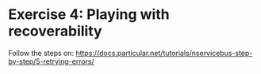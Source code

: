 # Exercise 4: Playing with recoverability

Follow the steps on: https://docs.particular.net/tutorials/nservicebus-step-by-step/5-retrying-errors/